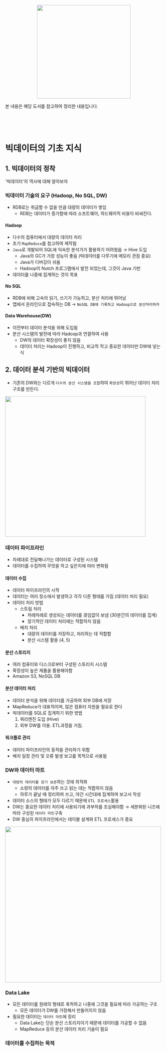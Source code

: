 <p align="center">
<img src="https://user-images.githubusercontent.com/40620421/183598835-ebf8d4ba-354d-4b02-8ccd-a7d1f2d29018.jpg" width="300">

본 내용은 해당 도서를 참고하여 정리한 내용입니다.
</p>

<br/>
<br/>
<br/>

# 빅데이터의 기초 지식

## 1. 빅데이터의 정착
'빅데이터'의 역사에 대해 알아보자

### 빅데이터 기술의 요구 (Hadoop, No SQL, DW)
- RDB로는 취급할 수 없을 만큼 대량의 데이터가 쌓임
    - RDB는 데이터가 증가함에 따라 소프트웨어, 하드웨어적 비용이 비싸진다.

#### Hadoop
- 다수의 컴퓨터에서 대량의 데이터 처리
- 초기 `MapReduce`를 참고하여 제작됨
- `Java`로 개발되어 SQL에 익숙한 분석가가 활용하기 어려웠음 → Hive 도입
    - Java의 GC가 가장 성능이 좋음 (빅데이터를 다루기에 메모리 관점 중요)
    - Java가 디버깅이 쉬움
    - Hadoop이 Nutch 프로그램에서 발전 되었는데, 그것이 Java 기반
- 데이터를 나중에 집계하는 것이 목표

#### No SQL
- RDB에 비해 고속의 읽기, 쓰기가 가능하고, 분산 처리에 뛰어남
- 앱에서 온라인으로 접속하는 DB → `NoSQL DB에 기록하고 Hadoop으로 분산처리하자`

#### Data Warehouse(DW)
- 이전부터 데이터 분석을 위해 도입됨
- 분산 시스템의 발전에 따라 Hadoop과 연결하여 사용
    - DW의 데이터 확장성이 좋지 않음
    - 데이터 처리는 Hadoop이 진행하고, 비교적 작고 중요한 데이터만 DW에 넣는 식

## 2. 데이터 분석 기반의 빅데이터
- 기존의 DW와는 다르게 `다수의 분산 시스템을 조합`하여 `확장성`이 뛰어난 데이터 처리 구조를 만든다.

<img src = "https://user-images.githubusercontent.com/40620421/183667473-3d197fb6-be60-4b96-9ca6-a3c1773ca79a.png" width="450">

### 데이터 파이프라인
- 차례대로 전달해나가는 데이터로 구성된 시스템
- 데이터를 수집하여 무엇을 하고 싶은지에 따라 변화됨

#### 데이터 수집
- 데이터 파이프라인의 시작
- 데이터는 여러 장소에서 발생하고 각각 다른 형태를 가짐 (데이터 처리 필요)
- 데이터 처리 방법
    - 스트림 처리
        - 차례차례로 생성되는 데이터를 끊임없이 보냄 (30분간의 데이터를 집계)
        - 장기적인 데이터 처리에는 적합하지 않음
    - 배치 처리
        - 대량의 데이터를 저장하고, 처리하는 데 적합함
        - 분산 시스템 활용 (4, 5)

#### 분산 스토리지
- 여러 컴퓨터와 디스크로부터 구성된 스토리지 시스템
- 확장성이 높은 제품을 활용해야함
- Amazon S3, NoSQL DB

#### 분산 데이터 처리
- 데이터 분석을 위해 데이터를 가공하여 외부 DB에 저장
- MapReduce가 대표적이며, 많은 컴퓨터 자원을 필요로 한다
- 빅데이터를 SQL로 집계하기 위한 방법
    1. 쿼리엔진 도입 (Hive)
    1. 외부 DW를 이용. ETL과정을 거침.

#### 워크플로 관리
- 데이터 파이프라인의 동작을 관리하기 위함
- 배치 일정 관리 및 오류 발생 보고를 목적으로 사용됨

### DW와 데이터 마트
- `대량의 데이터를 장기 보존`하는 것에 최적화
    - 소량의 데이터를 자주 쓰고 읽는 데는 적합하지 않음
    - 하루가 끝날 때 정리하여 쓰고, 야간 시간대에 집계하여 보고서 작성
- 데이터 소스의 형태가 모두 다르기 때문에 `ETL 프로세스`활용
- DW는 중요한 데이터 처리에 사용되기에 과부하를 조심해야함 → 세분화된 니즈에 따라 구성된 `데이터 마트`구축
- DW 중심의 파이프라인에서는 테이블 설계와 ETL 프로세스가 중요

<img src="https://upload.wikimedia.org/wikipedia/commons/d/d8/Data_Warehouse_Feeding_Data_Mart.jpg" width="500">

### Data Lake
- 모든 데이터를 원래의 형태로 축척하고 나중에 그것을 필요에 따라 가공하는 구조
    - 모든 데이터가 DW를 가정해서 만들어지지 않음
- 필요한 데이터는 `데이터 마트`에 정리
    - Data Lake는 단순 분산 스토리지이기 때문에 데이터를 가공할 수 없음
    - MapReduce 등의 분산 데이터 처리 기술이 필요

### 데이터를 수집하는 목적

